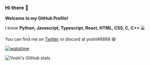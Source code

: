 ### Hi there 👋

**Welcome to my GitHub Profile!**

I know **Python, Javascript, Typescript, React, HTML, CSS, C, C++** 💻

You can find me on [Twitter](https://twitter.com/0xyoshii) or discord at yoshi#8888 😄

[![wakatime](https://wakatime.com/badge/user/69e18442-38c3-4514-9794-e1886c793440.svg)](https://wakatime.com/@69e18442-38c3-4514-9794-e1886c793440)

![Yoshi's GitHub stats](https://github-readme-stats.vercel.app/api?username=0xyoshii&show_icons=true&theme=tokyonight&count_private=true)
